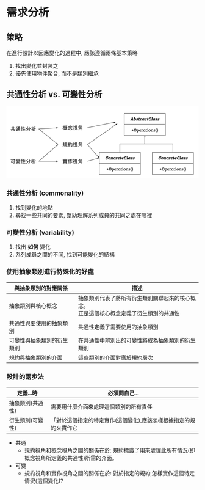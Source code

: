 # 需求分析

## 策略

在進行設計以因應變化的過程中, 應該遵循兩條基本策略
1. 找出變化並封裝之
2. 優先使用物件聚合, 而不是類別繼承

## 共通性分析 vs. 可變性分析

![Analysis](./resources/Fig8-5.jpg)

### 共通性分析 (commonality)

1. 找到變化的地點
2. 尋找一些共同的要素, 幫助理解系列成員的共同之處在哪裡

### 可變性分析 (variability)

1. 找出 __如何__ 變化
2. 系列成員之間的不同, 找到可能變化的結構

### 使用抽象類別進行特殊化的好處

| 與抽象類別的對應關係 | 描述 | 
|----|----|
| 抽象類別與核心概念 | 抽象類別代表了將所有衍生類別關聯起來的核心概念。<br/> 正是這個核心概念定義了衍生類別的共通性 |
| 共通性與要使用的抽象類別 | 共通性定義了需要使用的抽象類別 | 
| 可變性與抽象類別的衍生類別 | 在共通性中辨別出的可變性將成為抽象類別的衍生類別 |
| 規約與抽象類別的介面 |這些類別的介面對應於規約層次 |

### 設計的兩步法 

| 定義...時 | 必須問自己... | 
|----|----|
| 抽象類別(共通性) | 需要用什麼介面來處理這個類別的所有責任 | 
| 衍生類別(可變性) |「對於這個指定的特定實作(這個變化),應該怎樣根據指定的規約來實作它 |

- 共通
  - 規約視角和概念視角之間的關係在於: 規約標識了用來處理此所有情況(即概念視角所定義的共通性)所需的介面。
- 可變
  - 規約視角和實作視角之間的關係在於: 對於指定的規約,怎樣實作這個特定情況(這個變化)?

